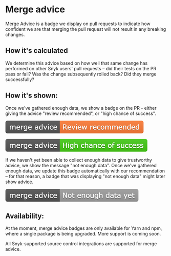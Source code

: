 # Merge advice

Merge Advice is a badge we display on pull requests to indicate how confident we are that merging the pull request will not result in any breaking changes.

## How it's calculated

We determine this advice based on how well that same change has performed on other Snyk users' pull requests – did their tests on the PR pass or fail? Was the change subsequently rolled back? Did they merge successfully?

## How it's shown:

Once we've gathered enough data, we show a badge on the PR - either giving the advice "review recommended", or "high chance of success".

![](<../../../.gitbook/assets/merge-advice-review-recommended (2) (2) (2) (1) (1) (1) (1) (1) (1) (1) (1) (1) (1) (1) (1) (1) (1) (1) (1) (1) (1) (1) (1) (1) (1) (1) (1) (1) (1) (1) (1) (1) (1) (1) (1) (1) (1) (1) (1) (1) (10).png>)

![](<../../../.gitbook/assets/advice-green (1) (2) (2) (4) (3) (1) (1) (1) (1) (1) (1) (1) (1) (1) (1) (1) (1) (1) (1) (1) (1) (1) (1) (1) (1) (1) (1) (1) (1) (1) (1) (1) (1) (1) (1) (1) (1) (1) (1) (1) (1) (1).png>)

If we haven't yet been able to collect enough data to give trustworthy advice, we show the message "not enough data". Once we've gathered enough data, we update this badge automatically with our recommendation – for that reason, a badge that was displaying "not enough data" might later show advice.

![](<../../../.gitbook/assets/merge-advice (2) (2) (4) (2) (1) (1) (1) (1) (1) (1) (1) (1) (1) (1) (1) (1) (1) (1) (1) (1) (1) (1) (1) (1) (1) (1) (1) (1) (1) (1) (1) (1) (1) (1) (1) (1) (1) (1) (1) (1) (1) (1) (21).png>)

## Availability:

At the moment, merge advice badges are only available for Yarn and npm, where a single package is being upgraded. More support is coming soon.

All Snyk-supported source control integrations are supported for merge advice.
